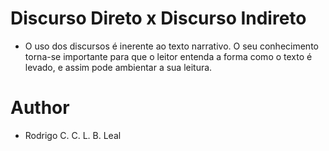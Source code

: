 
# Discurso Direto x Discurso Indireto

* O uso dos discursos é inerente ao texto narrativo. O seu conhecimento torna-se importante para que o leitor entenda a forma como o texto é levado, e assim pode ambientar a sua leitura.

# Author

* Rodrigo C. C. L. B. Leal